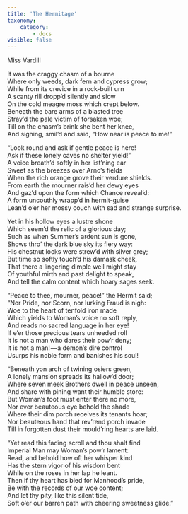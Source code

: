 ```yaml
---
title: 'The Hermitage'
taxonomy:
    category:
        - docs
visible: false
---
```


<div class="author">Miss Vardill</div>

It was the craggy chasm of a bourne  
Where only weeds, dark fern and cypress grow;  
While from its crevice in a rock-built urn  
A scanty rill dropp’d silently and slow  
On the cold meagre moss which crept below.  
Beneath the bare arms of a blasted tree  
Stray’d the pale victim of forsaken woe;  
Till on the chasm’s brink she bent her knee,  
And sighing, smil’d and said, “How near is peace to me!”

“Look round and ask if gentle peace is here!  
Ask if these lonely caves no shelter yield!”  
A voice breath’d softly in her list’ning ear  
Sweet as the breezes over Arno’s fields  
When the rich orange grove their verdure shields.  
From earth the mourner rais’d her dewy eyes  
And gaz’d upon the form which Chance reveal’d:  
A form uncouthly wrapp’d in hermit-guise  
Lean’d o’er her mossy couch with sad and strange surprise.

Yet in his hollow eyes a lustre shone  
Which seem’d the relic of a glorious day;  
Such as when Summer’s ardent sun is gone,  
Shows thro’ the dark blue sky its fiery way:  
His chestnut locks were strew’d with silver grey;  
But time so softly touch’d his damask cheek,  
That there a lingering dimple well might stay  
Of youthful mirth and past delight to speak,  
And tell the calm content which hoary sages seek.

“Peace to thee, mourner, peace!” the Hermit said;  
“Nor Pride, nor Scorn, nor lurking Fraud is nigh:  
Woe to the heart of tenfold iron made  
Which yields to Woman’s voice no soft reply,  
And reads no sacred language in her eye!  
If e’er those precious tears unheeded roll  
It is not a man who dares their pow’r deny;  
It is not a man! — a demon’s dire control  
Usurps his noble form and banishes his soul!

“Beneath yon arch of twining osiers green,  
A lonely mansion spreads its hallow’d door;  
Where seven meek Brothers dwell in peace unseen,  
And share with pining want their humble store:  
But Woman’s foot must enter there no more,  
Nor ever beauteous eye behold the shade  
Where their dim porch receives its tenants hoar;  
Nor beauteous hand that rev’rend porch invade  
Till in forgotten dust their mould’ring hearts are laid.

“Yet read this fading scroll and thou shalt find  
Imperial Man may Woman’s pow’r lament:  
Read, and behold how oft her whisper kind  
Has the stern vigor of his wisdom bent  
While on the roses in her lap he leant.  
Then if thy heart has bled for Manhood’s pride,  
Be with the records of our woe content;  
And let thy pity, like this silent tide,  
Soft o’er our barren path with cheering sweetness glide.”